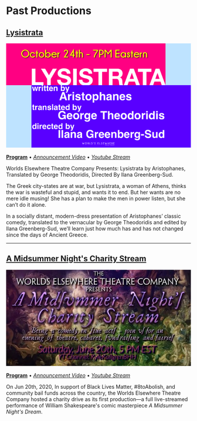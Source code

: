 # Past Productions

## [Lysistrata][lys-program]

[![Lysistrata](/assets/img/shows/2020.10/lysistrata/banner.png)][lys-program]

**[Program][lys-program]** &bull; [<i yt>Announcement Video</i>][lys-promo] &bull; [<i yt>Youtube Stream</i>][lys-stream]

Worlds Elsewhere Theatre Company Presents: Lysistrata by Aristophanes, Translated by George Theodoridis, Directed By Ilana Greenberg-Sud.

The Greek city-states are at war, but Lysistrata, a woman of Athens, thinks the war is wasteful and stupid, and wants it to end. But her wants are no mere idle musing! She has a plan to make the men in power listen, but she can’t do it alone.

In a socially distant, modern-dress presentation of Aristophanes’ classic comedy, translated to the vernacular by George Theodoridis and edited by Ilana Greenberg-Sud, we’ll learn just how much has and has not changed since the days of Ancient Greece.

[lys-program]: /shows/2020.10/lysistrata "Click here for the program"
[lys-promo]: https://www.youtube.com/watch?v=H0Z7WCdeP90 "Promo Video on KyleKallgrenBHH on Youtube!"
[lys-stream]: https://www.youtube.com/watch?v=nOQqgwHmij8 "Watch the stream here!"

***

## [A Midsummer Night's Charity Stream][mid-program]

[![A Midsummer Night's Charity Stream](/assets/img/shows/2020.06/midsummer/banner.jpg)][mid-program]

**[Program][mid-program]** &bull; [<i yt>Announcement Video</i>][mid-promo] &bull; [<i yt>Youtube Stream</i>][mid-stream]

On Jun 20th, 2020, In support of Black Lives Matter, #8toAbolish, and community bail funds across the country, the Worlds Elsewhere Theatre Company hosted a charity drive as its first production&mdash;a full live-streamed performance of William Shakespeare's comic masterpiece *A Midsummer Night's Dream*.

[mid-program]: /shows/2020.06/midsummer "Click here for the program"
[mid-promo]: https://www.youtube.com/watch?v=m5AzeMTDn2M "Watch our announcement video!"
[mid-stream]: https://www.youtube.com/watch?v=pH8cqnKkfLc "Watch the stream here!"
